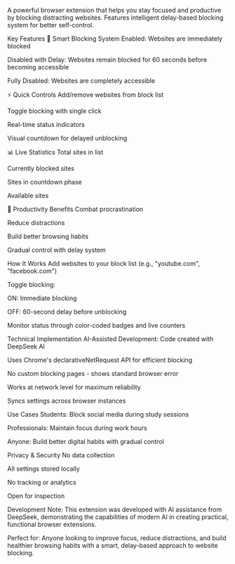 A powerful browser extension that helps you stay focused and productive by blocking distracting websites. Features intelligent delay-based blocking system for better self-control.

Key Features
🚫 Smart Blocking System
Enabled: Websites are immediately blocked

Disabled with Delay: Websites remain blocked for 60 seconds before becoming accessible

Fully Disabled: Websites are completely accessible

⚡ Quick Controls
Add/remove websites from block list

Toggle blocking with single click

Real-time status indicators

Visual countdown for delayed unblocking

📊 Live Statistics
Total sites in list

Currently blocked sites

Sites in countdown phase

Available sites

🎯 Productivity Benefits
Combat procrastination

Reduce distractions

Build better browsing habits

Gradual control with delay system

How It Works
Add websites to your block list (e.g., "youtube.com", "facebook.com")

Toggle blocking:

ON: Immediate blocking

OFF: 60-second delay before unblocking

Monitor status through color-coded badges and live counters

Technical Implementation
AI-Assisted Development: Code created with DeepSeek AI

Uses Chrome's declarativeNetRequest API for efficient blocking

No custom blocking pages - shows standard browser error

Works at network level for maximum reliability

Syncs settings across browser instances

Use Cases
Students: Block social media during study sessions

Professionals: Maintain focus during work hours

Anyone: Build better digital habits with gradual control

Privacy & Security
No data collection

All settings stored locally

No tracking or analytics

Open for inspection

Development Note: This extension was developed with AI assistance from DeepSeek, demonstrating the capabilities of modern AI in creating practical, functional browser extensions.

Perfect for: Anyone looking to improve focus, reduce distractions, and build healthier browsing habits with a smart, delay-based approach to website blocking.
